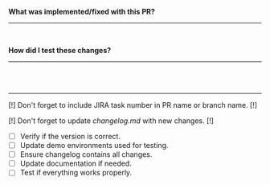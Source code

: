 **What was implemented/fixed with this PR?**

---


<br>

**How did I test these changes?**

---


<br>
<br>

---

[!] Don't forget to include JIRA task number in PR name or branch name. [!]

[!] Don't forget to update *changelog.md* with new changes. [!]

- [ ] Verify if the version is correct.
- [ ] Update demo environments used for testing.
- [ ] Ensure changelog contains all changes.
- [ ] Update documentation if needed.
- [ ] Test if everything works properly.
